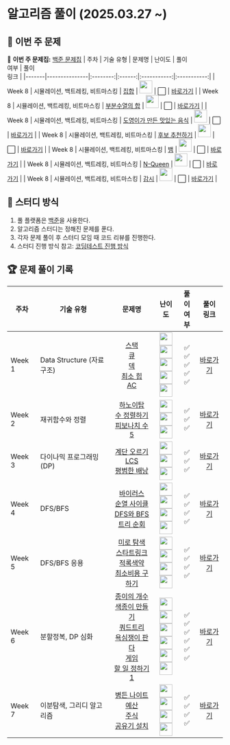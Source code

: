# 알고리즘 풀이 (2025.03.27 ~)

## 📌 이번 주 문제

🔗 **이번 주 문제집:** [백준 문제집]()
| 주차  | 기술 유형     | 문제명  | 난이도 | 풀이<br>여부 | 풀이<br>링크 |
|-------|---------------|:--------:|:------:|:-----------:|:-----------:|
| Week 8 | 시뮬레이션, 백트레킹, 비트마스킹 | [집합](https://www.acmicpc.net/problem/11723) | <img src="https://static.solved.ac/tier_small/6.svg" width="30" height="30"> | ⬜ | [바로가기](https://github.com/wonwookim/coding_test_study/tree/main/week_8/1269_%EB%8C%80%EC%B9%AD_%EC%B0%A8%EC%A7%91%ED%95%A9) |
| Week 8 | 시뮬레이션, 백트레킹, 비트마스킹 | [부분수열의 합](https://www.acmicpc.net/problem/1182) | <img src="https://static.solved.ac/tier_small/9.svg" width="30" height="30"> | ⬜ | [바로가기](https://github.com/wonwookim/coding_test_study/tree/main/week_8/1182_%EB%B6%80%EB%B6%84%EC%88%98%EC%97%B4%EC%9D%98_%ED%95%A9) |
| Week 8 | 시뮬레이션, 백트레킹, 비트마스킹 | [도영이가 만든 맛있는 음식](https://www.acmicpc.net/problem/2961) | <img src="https://static.solved.ac/tier_small/9.svg" width="30" height="30"> | ⬜ | [바로가기](https://github.com/wonwookim/coding_test_study/tree/main/week_8/2961_%EB%8F%84%EC%98%81%EC%9D%B4%EA%B0%80_%EB%A7%8C%EB%93%A0_%EB%A7%9B%EC%9E%88%EB%8A%94_%EC%9D%8C%EC%8B%9D) |
| Week 8 | 시뮬레이션, 백트레킹, 비트마스킹 | [후보 추천하기](https://www.acmicpc.net/problem/1713) | <img src="https://static.solved.ac/tier_small/10.svg" width="30" height="30"> | ⬜ | [바로가기](https://github.com/wonwookim/coding_test_study/tree/main/week_8/1713_%ED%9B%84%EB%B3%B4_%EC%B6%94%EC%B2%9C%ED%95%98%EA%B8%B0) |
| Week 8 | 시뮬레이션, 백트레킹, 비트마스킹 | [뱀](https://www.acmicpc.net/problem/3190) | <img src="https://static.solved.ac/tier_small/12.svg" width="30" height="30"> | ⬜ | [바로가기](https://github.com/wonwookim/coding_test_study/tree/main/week_8/2039_%EB%B1%80_%EC%B0%BE%EA%B8%B0) |
| Week 8 | 시뮬레이션, 백트레킹, 비트마스킹 | [N-Queen](https://www.acmicpc.net/problem/9663) | <img src="https://static.solved.ac/tier_small/12.svg" width="30" height="30"> | ⬜ | [바로가기](https://github.com/wonwookim/coding_test_study/tree/main/week_8/1011_Fly_me_to_the_Alpha_Centauri) |
| Week 8 | 시뮬레이션, 백트레킹, 비트마스킹 | [감시](https://www.acmicpc.net/problem/15683) | <img src="https://static.solved.ac/tier_small/13.svg" width="30" height="30"> | ⬜ | [바로가기](https://github.com/wonwookim/coding_test_study/tree/main/week_8/2100_%EA%B0%90%EC%8B%9C_%EB%A1%9C%EB%B4%87) |



## 📌 스터디 방식
1. 풀 플랫폼은 [백준](https://www.acmicpc.net/)을 사용한다.
2. 알고리즘 스터디는 정해진 문제를 푼다.
3. 각자 문제 풀이 후 스터디 모임 때 코드 리뷰를 진행한다.
4. 스터디 진행 방식 참고: [코딩테스트 진행 방식](https://dev-dain.tistory.com/155)

## 🏆 문제 풀이 기록

| 주차  | 기술 유형           | 문제명  | 난이도 | 풀이<br>여부 | 풀이<br>링크 |
|-------|---------------------|:--------:|:------:|:-----------:|:-----------:|
| Week 1 | Data Structure (자료구조) | [스택](https://www.acmicpc.net/problem/10828)<br>[큐](https://www.acmicpc.net/problem/10845)<br>[덱](https://www.acmicpc.net/problem/10866)<br>[최소 힙](https://www.acmicpc.net/problem/1927)<br>[AC](https://www.acmicpc.net/problem/5430) | <img src="https://static.solved.ac/tier_small/7.svg" width="30" height="30"><br><img src="https://static.solved.ac/tier_small/7.svg" width="30" height="30"><br><img src="https://static.solved.ac/tier_small/7.svg" width="30" height="30"><br><img src="https://static.solved.ac/tier_small/9.svg" width="30" height="30"><br><img src="https://static.solved.ac/tier_small/11.svg" width="30" height="30"> | ✅<br>✅<br>✅<br>✅<br>✅ | [바로가기](https://github.com/wonwookim/coding_test_study/tree/main/week_1) |
| Week 2 | 재귀함수와 정렬 | [하노이탑](https://www.acmicpc.net/problem/1914)<br>[수 정렬하기](https://www.acmicpc.net/problem/2750)<br>[피보나치 수 5](https://www.acmicpc.net/problem/10870) | <img src="https://static.solved.ac/tier_small/11.svg" width="30" height="30"><br><img src="https://static.solved.ac/tier_small/4.svg" width="30" height="30"><br><img src="https://static.solved.ac/tier_small/4.svg" width="30" height="30"> | ✅<br>✅<br>✅ | [바로가기](https://github.com/wonwookim/coding_test_study/tree/main/week_2) |
| Week 3 | 다이나믹 프로그래밍(DP) | [계단 오르기](https://www.acmicpc.net/problem/2579)<br>[LCS](https://www.acmicpc.net/problem/9251)<br>[평범한 배낭](https://www.acmicpc.net/problem/12865) | <img src="https://static.solved.ac/tier_small/8.svg" width="30" height="30"><br><img src="https://static.solved.ac/tier_small/11.svg" width="30" height="30"><br><img src="https://static.solved.ac/tier_small/11.svg" width="30" height="30"> | ✅<br>✅<br>✅ | [바로가기](https://github.com/wonwookim/coding_test_study/tree/main/week_3) |
| Week 4 | DFS/BFS | [바이러스](https://www.acmicpc.net/problem/2606)<br>[순열 사이클](https://www.acmicpc.net/problem/10451)<br>[DFS와 BFS](https://www.acmicpc.net/problem/1260)<br>[트리 순회](https://www.acmicpc.net/problem/1991) | <img src="https://static.solved.ac/tier_small/8.svg" width="30" height="30"><br><img src="https://static.solved.ac/tier_small/8.svg" width="30" height="30"><br><img src="https://static.solved.ac/tier_small/9.svg" width="30" height="30"><br><img src="https://static.solved.ac/tier_small/10.svg" width="30" height="30"> | ✅<br>✅<br>✅<br>✅ | [바로가기](https://github.com/wonwookim/coding_test_study/tree/main/week_4)| 
| Week 5 | DFS/BFS 응용  | [미로 탐색](https://www.acmicpc.net/problem/2178)<br>[스타트링크](https://www.acmicpc.net/problem/5014)<br>[적록색약](https://www.acmicpc.net/problem/10026)<br>[최소비용 구하기](https://www.acmicpc.net/problem/1916) | <img src="https://static.solved.ac/tier_small/10.svg" width="30" height="30"><br><img src="https://static.solved.ac/tier_small/10.svg" width="30" height="30"><br><img src="https://static.solved.ac/tier_small/11.svg" width="30" height="30"><br><img src="https://static.solved.ac/tier_small/11.svg" width="30" height="30"> | ✅<br>✅<br>✅<br>✅ | [바로가기](https://github.com/wonwookim/coding_test_study/tree/main/week_5) |
| Week 6 | 분할정복, DP 심화  | [종이의 개수](https://www.acmicpc.net/problem/1780)<br>[색종이 만들기](https://www.acmicpc.net/problem/2630)<br>[쿼드트리](https://www.acmicpc.net/problem/1992)<br>[욕심쟁이 판다](https://www.acmicpc.net/problem/1937)<br>[게임](https://www.acmicpc.net/problem/1103)<br>[할 일 정하기 1](https://www.acmicpc.net/problem/1311) | <img src="https://static.solved.ac/tier_small/9.svg" width="30" height="30"><br><img src="https://static.solved.ac/tier_small/9.svg" width="30" height="30"><br><img src="https://static.solved.ac/tier_small/10.svg" width="30" height="30"><br><img src="https://static.solved.ac/tier_small/13.svg" width="30" height="30"><br><img src="https://static.solved.ac/tier_small/14.svg" width="30" height="30"><br><img src="https://static.solved.ac/tier_small/15.svg" width="30" height="30"> | ✅<br>✅<br>✅<br>✅<br>✅<br>✅ | [바로가기](https://github.com/wonwookim/coding_test_study/tree/main/week_6) |
| Week 7 | 이분탐색, 그리디 알고리즘  | [병든 나이트](https://www.acmicpc.net/problem/1783)<br>[예산](https://www.acmicpc.net/problem/2512)<br>[주식](https://www.acmicpc.net/problem/11501)<br>[공유기 설치](https://www.acmicpc.net/problem/2110) | <img src="https://static.solved.ac/tier_small/8.svg" width="30" height="30"><br><img src="https://static.solved.ac/tier_small/9.svg" width="30" height="30"><br><img src="https://static.solved.ac/tier_small/9.svg" width="30" height="30"><br><img src="https://static.solved.ac/tier_small/12.svg" width="30" height="30"> | ✅<br>✅<br>✅<br>✅ | [바로가기](https://github.com/wonwookim/coding_test_study/tree/main/week_7) |


